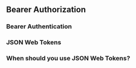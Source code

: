 ## Bearer Authorization

### Bearer Authentication

### JSON Web Tokens

### When should you use JSON Web Tokens?

